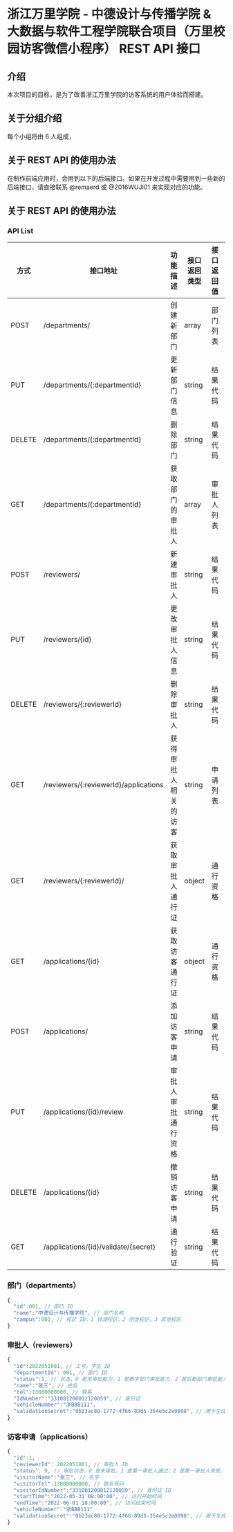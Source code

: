 # 浙江万里学院 - 中德设计与传播学院 & 大数据与软件工程学院联合项目（万里校园访客微信小程序） REST API 接口

## 介绍

本次项目的目标，是为了改善浙江万里学院的访客系统的用户体验而搭建。

## 关于分组介绍

每个小组将由 6 人组成，

## 关于 REST API 的使用办法

在制作前端应用时，会用到以下的后端接口。如果在开发过程中需要用到一些新的后端接口，请直接联系 @remaerd 或 @2016WUJI01 来实现对应的功能。

## 关于 REST API 的使用办法

### API List

| 方式   | 接口地址                              | 功能描述             | 接口返回类型 | 接口返回值 | done  |
| ------ | ------------------------------------- | -------------------- | ------------ | ---------- | ----- |
| POST   | /departments/                         | 创建新部门           | array        | 部门列表   | - [x] |
| PUT    | /departments/{:departmentId}          | 更新部门信息         | string       | 结果代码   | - [x] |
| DELETE | /departments/{:departmentId}          | 删除部门             | string       | 结果代码   | - [x] |
| GET    | /departments/{:departmentId}          | 获取部门的审批人     | array        | 审批人列表 | - [x] |
| POST   | /reviewers/                           | 新建审批人           | string       | 结果代码   | - [ ] |
| PUT    | /reviewers/{id}                       | 更改审批人信息       | string       | 结果代码   | - [ ] |
| DELETE | /reviewers/{:reviewerId}              | 删除审批人           | string       | 结果代码   | - [ ] |
| GET    | /reviewers/{:reviewerId}/applications | 获得审批人相关的访客 | string       | 申请列表   | - [ ] |
| GET    | /reviewers/{:reviewerId}/             | 获取审批人通行证     | object       | 通行资格   | - [ ] |
| GET    | /applications/{id}                    | 获取访客通行证       | object       | 通行资格   | - [ ] |
| POST   | /applications/                        | 添加访客申请         | string       | 结果代码   | - [ ] |
| PUT    | /applications/{id}/review             | 审批人审批通行资格   | string       | 结果代码   | - [ ] |
| DELETE | /applications/{id}                    | 撤销访客申请         | string       | 结果代码   | - [ ] |
| GET    | /applications/{id}/validate/{secret}  | 通行验证             | string       | 结果代码   | - [ ] |

### 部门（departments）

```javascript
{
  "id":001, // 部门 ID
  "name":"中德设计与传播学院", // 部门名称
  "campus":001, // 校区 ID，1 钱湖校区，2 回龙校区，3 其他校区
}
```

### 审批人（reviewers）

```javascript
{
  "id":2022051001, // 工号，学生 ID
  "departmentId": 001, // 部门 ID
  "status":1, // 状态，0 是无审批能力，1 是教学部门审批能力，2 是后勤部门审批能力
  "name":"张三", // 姓名
  "tel":13800000000, // 联系
  "IdNumber":"331081200012120059", // 身份证
  "vehicleNumber":"浙BBB111",
  "validationSecret":"0b23ac80-1772-4f66-89d5-354e5c2e0898", // 用于生成访客二维码的 UUID
}
```

### 访客申请（applications）

```javascript
{
  "id":1,
  "reviewerId": 2022051001, // 审批人 ID
  "status": 0, // 审批状态，0 是未审批，1 是第一审批人通过，2 是第一审批人失败，3 是第二审批人通过，4 时第二审批人失败
  "visitorName":"张三", // 名字
  "visitorTel":13800000000, // 联系号码
  "visitorIdNumber":"331081200012120059", // 身份证 ID
  "startTime":"2022-05-31 08:00:00", // 访问开始时间
  "endTime":"2022-06-01 18:00:00", // 访问结束时间
  "vehicleNumber":"浙BBB111"
  "validationSecret":"0b23ac80-1772-4f66-89d5-354e5c2e0898", // 用于生成访客二维码的 UUID
}
```
